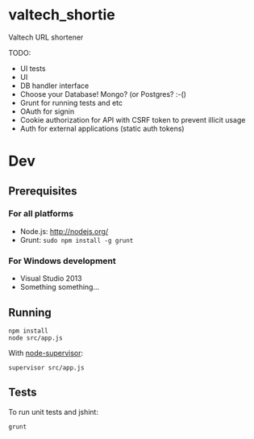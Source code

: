 # valtech\_shortie

Valtech URL shortener

TODO:
* UI tests
* UI
* DB handler interface
* Choose your Database! Mongo? (or Postgres? :-()
* Grunt for running tests and etc
* OAuth for signin
* Cookie authorization for API with CSRF token to prevent illicit usage
* Auth for external applications (static auth tokens)


# Dev

## Prerequisites

### For all platforms

 * Node.js: http://nodejs.org/
 * Grunt: `sudo npm install -g grunt`

### For Windows development

 * Visual Studio 2013
 * Something something...

## Running

    npm install
    node src/app.js

With [node-supervisor](https://github.com/isaacs/node-supervisor):

    supervisor src/app.js

## Tests

To run unit tests and jshint:

    grunt
